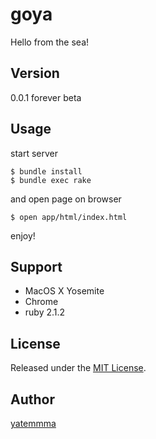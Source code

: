 goya
====

Hello from the sea!

## Version

0.0.1 forever beta

## Usage

start server

```
$ bundle install
$ bundle exec rake
```

and open page on browser

```
$ open app/html/index.html
```

enjoy!

## Support

* MacOS X Yosemite
* Chrome
* ruby 2.1.2

## License

Released under the [MIT License](http://www.opensource.org/licenses/MIT).

## Author

[yatemmma](https://github.com/yatemmma)